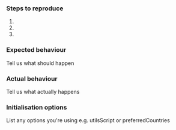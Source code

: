 <!-- IMPORTANT: please read the New Issue Checklist before creating a new issue: https://github.com/jackocnr/intl-tel-input/wiki/New-Issue-Checklist -->

### Steps to reproduce
1.  
2.  
3.  

### Expected behaviour
Tell us what should happen

### Actual behaviour
Tell us what actually happens

### Initialisation options
List any options you're using e.g. utilsScript or preferredCountries
